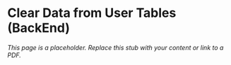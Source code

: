 #    Clear Data from User Tables (BackEnd)

_This page is a placeholder. Replace this stub with your content or link to a PDF._
